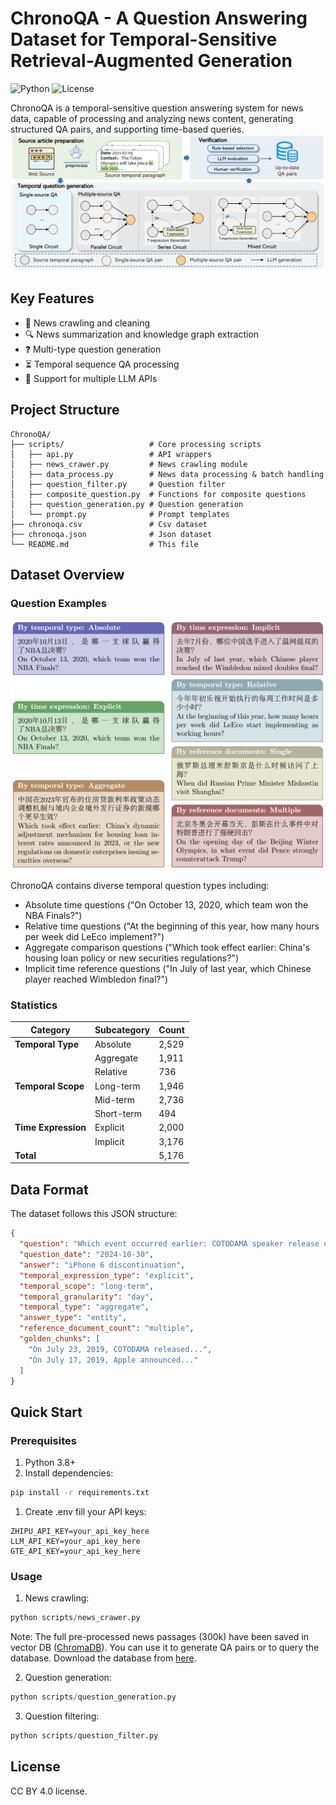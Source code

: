 # ChronoQA - A Question Answering Dataset for Temporal-Sensitive Retrieval-Augmented Generation

![Python](https://img.shields.io/badge/Python-3.8+-blue.svg)
![License](https://img.shields.io/badge/License-MIT-green.svg)

ChronoQA is a temporal-sensitive question answering system for news data, capable of processing and analyzing news content, generating structured QA pairs, and supporting time-based queries.
![Examples](./imgs/dataset.png)

## Key Features

- 📰 News crawling and cleaning
- 🔍 News summarization and knowledge graph extraction
- ❓ Multi-type question generation
- ⏳ Temporal sequence QA processing
- 🤖 Support for multiple LLM APIs

## Project Structure
```
ChronoQA/
├── scripts/                   # Core processing scripts
│   ├── api.py                 # API wrappers
│   ├── news_crawer.py         # News crawling module 
│   ├── data_process.py        # News data processing & batch handling
│   ├── question_filter.py     # Question filter
│   ├── composite_question.py  # Functions for composite questions
│   ├── question_generation.py # Question generation
│   └── prompt.py              # Prompt templates
├── chronoqa.csv               # Csv dataset
├── chronoqa.json              # Json dataset
└── README.md                  # This file
```


## Dataset Overview

### Question Examples

![Examples](./imgs/questions.png)

ChronoQA contains diverse temporal question types including:
- Absolute time questions ("On October 13, 2020, which team won the NBA Finals?")
- Relative time questions ("At the beginning of this year, how many hours per week did LeEco implement?")
- Aggregate comparison questions ("Which took effect earlier: China's housing loan policy or new securities regulations?")
- Implicit time reference questions ("In July of last year, which Chinese player reached Wimbledon final?")

### Statistics

| Category              | Subcategory       | Count |
|-----------------------|-------------------|-------|
| **Temporal Type**     | Absolute          | 2,529 |
|                       | Aggregate         | 1,911 |
|                       | Relative          | 736   |
| **Temporal Scope**    | Long-term         | 1,946 |
|                       | Mid-term          | 2,736 |
|                       | Short-term        | 494   |
| **Time Expression**  | Explicit          | 2,000 |
|                       | Implicit          | 3,176 |
| **Total**            |                   | 5,176 |

## Data Format

The dataset follows this JSON structure:

```json
{
  "question": "Which event occurred earlier: COTODAMA speaker release or iPhone 6 discontinuation?",
  "question_date": "2024-10-30",
  "answer": "iPhone 6 discontinuation",
  "temporal_expression_type": "explicit",
  "temporal_scope": "long-term",
  "temporal_granularity": "day",
  "temporal_type": "aggregate",
  "answer_type": "entity",
  "reference_document_count": "multiple",
  "golden_chunks": [
    "On July 23, 2019, COTODAMA released...",
    "On July 17, 2019, Apple announced..."
  ]
}

```

## Quick Start

### Prerequisites

1. Python 3.8+
2. Install dependencies:

```bash
pip install -r requirements.txt
```

1. Create .env fill your API keys:
```plaintext
ZHIPU_API_KEY=your_api_key_here
LLM_API_KEY=your_api_key_here
GTE_API_KEY=your_api_key_here
```

### Usage
1. News crawling:
```python
python scripts/news_crawer.py
 ```

 Note: The full pre-processed news passages (300k) have been saved in vector DB ([ChromaDB](https://docs.trychroma.com/)). You can use it to generate QA pairs or to query the database. Download the database from [here](hhttps://drive.google.com/file/d/1ZyrRbHnAbVabt9AaVMbrY7IXWLM-ypMH/view?usp=sharing).

2. Question generation:
```python
python scripts/question_generation.py
 ```
3. Question filtering:
```python
python scripts/question_filter.py
 ```


## License
 CC BY 4.0 license. 